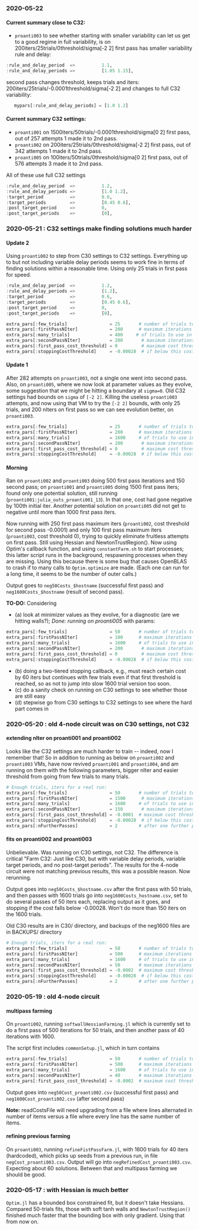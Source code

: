 ### 2020-05-22

#### Current summary close to C32:

- `proanti003` to see whether starting with smaller variability can let us get to a good regime in full variability, is on 200iters/25trials/0threshold/sigma[-2 2] first pass has smaller variability rule and delay:
```julia
:rule_and_delay_period  =>          1.1,
:rule_and_delay_periods =>          [1.05 1.15],
```
second pass changes threshold, keeps trials and iters: 200iters/25trials/-0.0001threshold/sigma[-2 2] and changes to full C32 variability:
```julia
   mypars[:rule_and_delay_periods] = [1.0 1.2]
```

#### Current summary C32 settings:

- `proanti001` on 1500iters/50trials/-0.0001threshold/sigma[0 2] first pass, out of 257 attempts 1 made it to 2nd pass.
- `proanti002` on 200iters/25trials/0threshold/sigma[-2 2] first pass, out of 342 attempts 1 made it to 2nd pass.
- `proanti005` on 100iters/50trials/0threshold/sigma[0 2] first pass, out of 576 attempts 3 made it to 2nd pass.

All of these use full C32 settings
```julia
:rule_and_delay_period  =>          1.2,
:rule_and_delay_periods =>          [1.0 1.2],
:target_period          =>          0.6,
:target_periods         =>          [0.45 0.6],
:post_target_period     =>          0,
:post_target_periods    =>          [0],
```




### 2020-05-21 : C32 settings make finding solutions much harder

#### Update 2

Using `proanti002` to step from C30 settings to C32 settings. Everything up to but not including variable delay periods seems to work fine in terms of finding solutions within a reasonable time. Using only 25 trials in first pass for speed.
```julia
:rule_and_delay_period  =>          1.2,
:rule_and_delay_periods =>          [1.2],
:target_period          =>          0.6,
:target_periods         =>          [0.45 0.6],
:post_target_period     =>          0,
:post_target_periods    =>          [0],

extra_pars[:few_trials]                = 25       # number of trials to use in first pass
extra_pars[:firstPassNIter]            = 200      # maximum iterations in first pass
extra_pars[:many_trials]               = 400     # of trials to use in further pass
extra_pars[:secondPassNIter]           = 200       # maximum iterations in further pass
extra_pars[:first_pass_cost_threshold] = 0         # maximum cost threshold for a first pass run to seed a second pass run
extra_pars[:stoppingCostThreshold]     = -0.00028  # if below this cost, stop the minimization
```

#### Update 1

After 282 attempts on `proanti003`, not a single one went into second pass.  Also, on `proanti005`, where we now look at parameter values as they evolve, some suggestion that we might be hitting a boundary at `sigma=0`. Old C32 settings had bounds on `sigma` of `[-2 2]`. Killing the useless `proanti003` attempts, and now using that VM to try the `[-2 2]` bounds, with only 25 trials, and 200 nIters on first pass so we can see evolution better, on `proanti003`.
```julia
extra_pars[:few_trials]                = 25       # number of trials to use in first pass
extra_pars[:firstPassNIter]            = 200      # maximum iterations in first pass
extra_pars[:many_trials]               = 1600     # of trials to use in further pass
extra_pars[:secondPassNIter]           = 200       # maximum iterations in further pass
extra_pars[:first_pass_cost_threshold] = 0         # maximum cost threshold for a first pass run to seed a second pass run
extra_pars[:stoppingCostThreshold]     = -0.00028  # if below this cost, stop the minimization
```

#### Morning

Ran on `proanti002` and `proanti003` doing 500 first pass iterations and 150 second pass; on `proanti001` and `proanti005` doing 1500 first pass iters; found only one potential solution, still running (`proanti001:julia_outs_proanti001_13`). In that one, cost had gone negative by 100th initial iter. Another potential solution on `proanti005` did not get to negative until more than 1000 first pass iters.

Now running with 250 first pass maximum iters (`proanti002`, cost threshold for second pass -0.0001) and only 100 first pass maximum iters (`proanti003`, cost threshold 0), trying to quickly eliminate fruitless attempts on first pass. Still using Hessian and NewtonTrustRegion(). Now using Optim's callback function, and using `constantFarm.sh` to start processes; this latter script runs in the background, respawning processes when they are missing. Using this because there is some bug that causes OpenBLAS to crash if to many calls to `Optim.optimize` are made. (Each one can run for a long time, it seems to be the number of outer calls.)

Output goes to `neg50Costs_$hostname` (successful first pass) and `neg1600Costs_$hostname` (result of second pass).

**TO-DO:** Considering 
- (a) look at minimizer values as they evolve, for a diagnostic (are we hitting walls?); *Done: running on proanti005* with params:
```julia
extra_pars[:few_trials]                = 50       # number of trials to use in first pass
extra_pars[:firstPassNIter]            = 100      # maximum iterations in first pass
extra_pars[:many_trials]               = 1600     # of trials to use in further pass
extra_pars[:secondPassNIter]           = 200       # maximum iterations in further pass
extra_pars[:first_pass_cost_threshold] = 0         # maximum cost threshold for a first pass run to seed a second pass run
extra_pars[:stoppingCostThreshold]     = -0.00028  # if below this cost, stop the minimization
```
- (b) doing a two-tiered stopping callback, e.g., must reach certain cost by 60 iters but continues with few trials even if that first threshold is reached, so as not to jump into slow 1600 trial version too soon.
- (c) do a sanity check on running on C30 settings to see whether those are still easy
- (d) stepwise go from C30 settings to C32 settings to see where the hard part comes in

### 2020-05-20 : old 4-node circuit was on C30 settings, not C32

#### extending nIter on proanti001 and proanti002

Looks like the C32 settings are much harder to train -- indeed, now I remember that!  So in addition to running as below on `proanti002` and `proanti003` VMs, have now revived `proanti001` and `proanti004`, and am running on them with the following parameters, bigger nIter and easier threshold from going from few trials to many trials.

```julia
# Enough trials, iters for a real run:
extra_pars[:few_trials]                = 50       # number of trials to use in first pass
extra_pars[:firstPassNIter]            = 1500      # maximum iterations in first pass
extra_pars[:many_trials]               = 1600     # of trials to use in further pass
extra_pars[:secondPassNIter]           = 150       # maximum iterations in further pass
extra_pars[:first_pass_cost_threshold] = -0.0001  # maximum cost threshold for a first pass run to seed a second pass run
extra_pars[:stoppingCostThreshold]     = -0.00028  # if below this cost, stop the minimization
extra_pars[:nFurtherPasses]            = 2        # after one further pass at many_trials and secondPassNIter, how many more of those to do before giving up
```

#### fits on proanti002 and proanti003

Unbelievable. Was running on C30 settings, not C32. The difference is critical "Farm C32: Just like C30, but with variable delay periods, variable target periods, and no post-target periods".  The results for the 4-node circuit were not matching previous results, this was a possible reason. Now rerunning.

Output goes into `neg50Costs_$hostname.csv` after the first pass with 50 trials, and then passes with 1600 trials go into `neg1600Costs_hostname.csv`, set to do several passes of 50 iters each, replacing output as it goes, and stopping if the cost falls below -0.00028.  Won't do more than 150 iters on the 1600 trials.

Old C30 results are in C30/ directory, and backups of the neg1600 files are in BACKUPS/ directory

```julia
# Enough trials, iters for a real run:
extra_pars[:few_trials]                = 50       # number of trials to use in first pass
extra_pars[:firstPassNIter]            = 500      # maximum iterations in first pass
extra_pars[:many_trials]               = 1600     # of trials to use in further pass
extra_pars[:secondPassNIter]           = 50       # maximum iterations in further pass
extra_pars[:first_pass_cost_threshold] = -0.0002  # maximum cost threshold for a first pass run to seed a second pass run
extra_pars[:stoppingCostThreshold]     = -0.00028  # if below this cost, stop the minimization
extra_pars[:nFurtherPasses]            = 2        # after one further pass at many_trials and secondPassNIter, how many more of those to do before giving up
```

### 2020-05-19 : old 4-node circuit

#### multipass farming

On `proanti002`, running `softwallHessianFarming.jl` which is currently set to do a first pass of 500 iterations for 50 trials, and then another pass of 40 iterations with 1600.  

The script first includes `commonSetup.jl`, which in turn contains

```julia
extra_pars[:few_trials]                = 50       # number of trials to use in first pass
extra_pars[:firstPassNIter]            = 500      # maximum iterations in first pass
extra_pars[:many_trials]               = 1600     # of trials to use in second pass
extra_pars[:secondPassNIter]           = 40       # maximum iterations in second pass
extra_pars[:first_pass_cost_threshold] = -0.0002  # maximum cost threshold for a first pass run to seed a second pass run
```

Output goes into `neg50Cost_proanti002.csv` (successful first pass) and `neg1600Cost_proanti002.csv` (after second pass)

**Note:** readCostsFile will need upgrading from a file where lines alternated in number of items versus a file where every line has the same number of items.

#### refining previous farming

On `proanti003`, running `refineFistPassFarm.jl`, with 1600 trials for 40 iters (hardcoded), which picks up seeds from a previous run, in file `negCost_proanti003.csv`. Output will go into `negRefinedCost_proanti003.csv`. Expecting about 60 solutions. Between that and multipass farming we should be good. 

### 2020-05-17 : with Hessian is much better

`Optim.jl` has a bounded box constrained fit, but it doesn't take Hessians. Compared 50-trials fits, those with soft tanh walls and `NewtonTrustRegion()` finished much faster that the bounding box with only gradient. Using that from now on.
